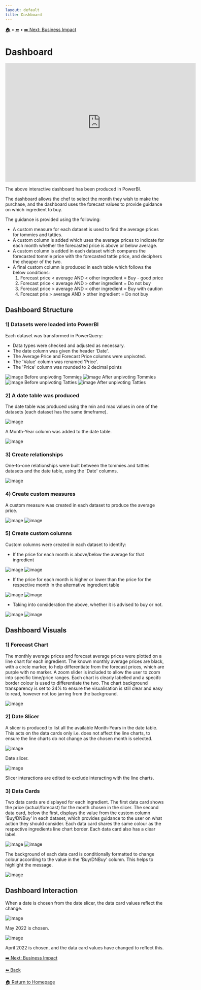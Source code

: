 ```yaml
---
layout: default
title: Dashboard
---
```

[🏠]({{site.baseurl}}/index) • [⬅️]({{site.baseurl}}/Analysis) • [➡️ Next: Business Impact]({{site.baseurl}}/Business-Impact)

# Dashboard
<iframe title="Vegetables dashboard" width="600" height="373.5" src="https://app.powerbi.com/view?r=eyJrIjoiOWE5OTFjMDgtYWNiYS00M2FmLTgxOTgtMzljMTg5YzcyMTNiIiwidCI6IjNkZDc2Mzc0LThhNTEtNGZhZS05ZjMyLWQ2OGI5OWI3ZGVjNCJ9" frameborder="0" allowFullScreen="true"></iframe>

The above interactive dashboard has been produced in PowerBI. 

The dashboard allows the chef to select the month they wish to make the purchase, and the dashboard uses the forecast values to provide guidance on which ingredient to buy.

The guidance is provided using the following:
* A custom measure for each dataset is used to find the average prices for tommies and tatties.
* A custom column is added which uses the average prices to indicate for each month whether the forecasted price is above or below average.
* A custom column is added in each dataset which compares the forecasted tommie price with the forecasted tattie price, and deciphers the cheaper of the two.
* A final custom column is produced in each table which follows the below conditions:
    1. Forecast price < average AND < other ingredient = Buy - good price
    2. Forecast price < average AND > other ingredient = Do not buy
    3. Forecast price > average AND < other ingredient = Buy with caution
    4. Forecast prie > average AND > other ingredient = Do not buy

## Dashboard Structure
### 1) Datasets were loaded into PowerBI
Each dataset was transformed in PowerQuery:
* Data types were checked and adjusted as necessary.
* The date column was given the header 'Date'.
* The Average Price and Forecast Price columns were unpivoted.
* The 'Value' column was renamed 'Price'.
* The 'Price' column was rounded to 2 decimal points

![image](https://github.com/user-attachments/assets/5c2cd0ae-cfcf-41a5-ad4c-644660d87fab)
Before unpivoting Tommies
![image](https://github.com/user-attachments/assets/813be749-dac6-420b-8317-056bca6d80b2)
After unpivoting Tommies
![image](https://github.com/user-attachments/assets/fc5ff783-e0fa-481d-8077-0c5254dbb67c)
Before unpivoting Tatties
![image](https://github.com/user-attachments/assets/530cb485-f0e2-4aa2-b0aa-7849bbafeb9d)
After unpivoting Tatties

### 2) A date table was produced
The date table was produced using the min and max values in one of the datasets (each dataset has the same timeframe).

![image](https://github.com/user-attachments/assets/020fe07a-ee5a-4d4d-8e9f-651ff3c0d4ce)

A Month-Year column was added to the date table.

![image](https://github.com/user-attachments/assets/9b84addb-a9d0-42c3-9cb3-d0ff12932130)

### 3) Create relationships
One-to-one relationships were built between the tommies and tatties datasets and the date table, using the 'Date' columns.

![image](https://github.com/user-attachments/assets/99816398-917f-4fc2-8537-a3a4211e5840)

### 4) Create custom measures
A custom measure was created in each dataset to produce the average price.

![image](https://github.com/user-attachments/assets/d0c2f0d5-0e18-4c83-8689-b3c4f217a8b6)
![image](https://github.com/user-attachments/assets/285c3011-3b85-4663-9130-57866133f0e5)

### 5) Create custom columns
Custom columns were created in each dataset to identify:
* If the price for each month is above/below the average for that ingredient

![image](https://github.com/user-attachments/assets/df8fa378-7d1e-449f-8463-49a9d5f8d94e)
![image](https://github.com/user-attachments/assets/0b730f70-5718-4f87-a1f6-3bc01b025377)

* If the price for each month is higher or lower than the price for the respective month in the alternative ingredient table

![image](https://github.com/user-attachments/assets/ab6f1f58-4b5b-4da2-adf1-50f07c02d208)
![image](https://github.com/user-attachments/assets/35d2c703-b21a-4a72-af5d-953c10428ed6)

* Taking into consideration the above, whether it is advised to buy or not.

![image](https://github.com/user-attachments/assets/9b96acbe-8031-4ba7-8f76-7d5712a15adb)
![image](https://github.com/user-attachments/assets/0c29fdf6-c422-4f2c-b8fb-631a49ecce09)

## Dashboard Visuals
### 1) Forecast Chart
The monthly average prices and forecast average prices were plotted on a line chart for each ingredient.
The known monthly average prices are black, with a circle marker, to help differentiate from the forecast prices, which are purple with no marker.
A zoom slider is included to allow the user to zoom into specific time/price ranges.
Each chart is clearly labelled and a specifc border colour is used to differentiate the two.
The chart background transparency is set to 34% to ensure the visualisation is still clear and easy to read, however not too jarring from the background.

![image](https://github.com/user-attachments/assets/37ee844c-a286-441a-9c97-9ea811f43c20)

### 2) Date Slicer
A slicer is produced to list all the available Month-Years in the date table. This acts on the data cards only i.e. does not affect the line charts, to ensure the line charts do not change as the chosen month is selected.

![image](https://github.com/user-attachments/assets/cc5d883b-1fcc-4098-8106-99e0bb8d8517)

Date slicer.

![image](https://github.com/user-attachments/assets/3444f3a9-216c-43c2-84ae-591e4c2c8af4)

Slicer interactions are edited to exclude interacting with the line charts.

### 3) Data Cards
Two data cards are displayed for each ingredient. The first data card shows the price (actual/forecast) for the month chosen in the slicer. The second data card, below the first, displays the value from the custom column 'Buy/DNBuy' in each dataset, which provides guidance to the user on what action they should consider. Each data card shares the same colour as the respective ingredients line chart border. Each data card also has a clear label.

![image](https://github.com/user-attachments/assets/32593313-b785-45f4-b734-6d64114fa8c3) ![image](https://github.com/user-attachments/assets/a046b060-2a8c-400e-b781-45df9e5f6730)

The background of each data card is conditionally formatted to change colour according to the value in the 'Buy/DNBuy' column. This helps to highlight the message.

![image](https://github.com/user-attachments/assets/1c913c3f-2f24-4f40-9d47-49fd1b542b45)


## Dashboard Interaction
When a date is chosen from the date slicer, the data card values reflect the change.

![image](https://github.com/user-attachments/assets/564c08b1-a783-4f36-a7ea-6b5f495896fd)

May 2022 is chosen.

![image](https://github.com/user-attachments/assets/d2806e7a-4462-4e08-a5e0-a5675fde0b3c)

April 2022 is chosen, and the data card values have changed to reflect this.





[➡️ Next: Business Impact]({{site.baseurl}}/Business-Impact)

[⬅️ Back]({{site.baseurl}}/Analysis)

[🏠 Return to Homepage]({{site.baseurl}}/index)
